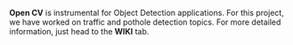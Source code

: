 **Open CV** is instrumental for Object Detection applications. For this project, we have worked on traffic and pothole detection topics. For more detailed information, just head to the **WIKI** tab. 
